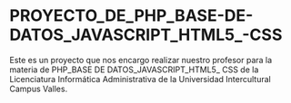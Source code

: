 # PROYECTO_DE_PHP_BASE-DE-DATOS_JAVASCRIPT_HTML5_-CSS
Este es un proyecto que nos encargo realizar nuestro profesor para la materia de PHP_BASE DE DATOS_JAVASCRIPT_HTML5_ CSS de la Licenciatura Informática Administrativa de la Universidad Intercultural Campus Valles.
